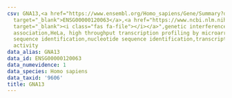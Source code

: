 ```yaml
---
csv: GNA13,<a href="https://www.ensembl.org/Homo_sapiens/Gene/Summary?db=core;g=ENSG00000120063"
  target="_blank">ENSG00000120063</a>,<a href="https://www.ncbi.nlm.nih.gov/pubmed/17216044"
  target="_blank"><i class="fas fa-file"></i></a>",genetic interference,functional
  association,HeLa, high throughput transcription profiling by microarray,nucleotide
  sequence identification,nucleotide sequence identification,transcriptional regulation,down-regulates
  activity
data_alias: GNA13
data_id: ENSG00000120063
data_numevidence: 1
data_species: Homo sapiens
data_taxid: '9606'
title: GNA13
---
```

